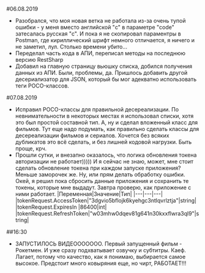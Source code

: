 #06.08.2019

- Разобрался, что моя новая ветка не работала из-за очень тупой ошибки - у меня вместо английской "c" в параметре "code" затесалась русская "c". И пока я не скопировал параментры в Postman, где кириллический шрифт немного отличается, я ничего и не заметил, лул. Столько времени убито...
- Переделал часть кода в АПИ, переписал методы на последнюю версию RestSharp
- Добавил на главную страницу вьюшку списка, добился получения данных из АПИ. Были, проблемы, да. Пришлось добавить другой десериализатор для JSON, который бы мог адекватно использовать теги POCO-классов. 

#07.08.2019

- Исправил POCO-классы для правильной десереализации. По невнимательности в некоторых местах я использовал списки, хотя это был простой составной тип. А, ну и сделал вложенный класс для фильмов. Тут еще надо подумать, как правильно сделать классы для десереализации фильмов и сериалов. Хочется без всяких дубликатов это всё сделать, и без лишней кодовой нагрузки. Быть проще, крч. 
- Прошли сутки, и внезапно оказалось, что логика обновления токена авторизации не работает)))))
  И я сейчас не знаю, может, мне стоит сделать обновление токена при каждом запуске приложения? Меньше заморочек же. Ну, или прям делать обработку ошибки.
    Окей, я решил пока сбросить данные приложения и сохранить те токены, которые мне выдадут. Завтра проверю, как приложение с ними работает.
        |Переменная|Значение|Тип|
        |---|---|---|
    	|tokenRequest.AccessToken|"3dgvio5bflojk6kyehgc3ntlqvrlztja"|string|
		|tokenRequest.ExpiresIn	|86400|int|
		|tokenRequest.RefreshToken|"w03mhw0dqev81g641n30kxxflwra3ql9"|string|

##16:30
- ЗАПУСТИЛОСЬ ВИДЕООООООО. Первый запущенный фильм - Рокетмен. И уже сразу подхватывает озвучку и субтитры. Каеф. Лагает, потому что качество, как я понимаю, выбирается самое высокое. Предстоит много ковыряния еще, но чирт, РАБОТАЕТ!!!
